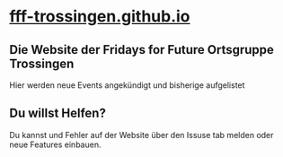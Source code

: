 # [fff-trossingen.github.io](https://fff-trossingen.github.io/)
## Die Website der Fridays for Future Ortsgruppe Trossingen

Hier werden neue Events angekündigt und bisherige aufgelistet

## Du willst Helfen?

Du kannst und Fehler auf der Website über den Issuse tab melden oder neue Features einbauen.
